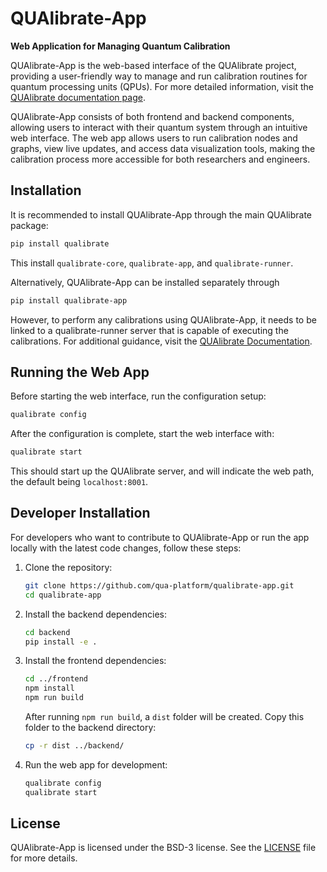 # QUAlibrate-App

**Web Application for Managing Quantum Calibration**

QUAlibrate-App is the web-based interface of the QUAlibrate project, providing a user-friendly way to manage and run calibration routines for quantum processing units (QPUs). For more detailed information, visit the [QUAlibrate documentation page](https://qua-platform.github.io/qualibrate/).&#x20;

QUAlibrate-App consists of both frontend and backend components, allowing users to interact with their quantum system through an intuitive web interface. The web app allows users to run calibration nodes and graphs, view live updates, and access data visualization tools, making the calibration process more accessible for both researchers and engineers.

## Installation

It is recommended to install QUAlibrate-App through the main QUAlibrate package:

```bash
pip install qualibrate
```

This install `qualibrate-core`, `qualibrate-app`, and `qualibrate-runner`.

Alternatively, QUAlibrate-App can be installed separately through

```bash
pip install qualibrate-app
```

However, to perform any calibrations using QUAlibrate-App, it needs to be linked to a qualibrate-runner server that is capable of executing the calibrations. For additional guidance, visit the [QUAlibrate Documentation](https://qua-platform.github.io/qualibrate/).

## Running the Web App

Before starting the web interface, run the configuration setup:

```bash
qualibrate config
```

After the configuration is complete, start the web interface with:

```bash
qualibrate start
```

This should start up the QUAlibrate server, and will indicate the web path, the default being `localhost:8001`.

## Developer Installation

For developers who want to contribute to QUAlibrate-App or run the app locally with the latest code changes, follow these steps:

1. Clone the repository:

   ```bash
   git clone https://github.com/qua-platform/qualibrate-app.git
   cd qualibrate-app
   ```

2. Install the backend dependencies:

   ```bash
   cd backend
   pip install -e .
   ```

3. Install the frontend dependencies:

   ```bash
   cd ../frontend
   npm install
   npm run build
   ```

   After running `npm run build`, a `dist` folder will be created. Copy this folder to the backend directory:

   ```bash
   cp -r dist ../backend/
   ```

4. Run the web app for development:

   ```bash
   qualibrate config
   qualibrate start
   ```

## License

QUAlibrate-App is licensed under the BSD-3 license. See the [LICENSE](https://github.com/qua-platform/qualibrate-app/blob/main/LICENSE) file for more details.
 
